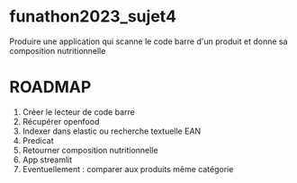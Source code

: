# funathon2023_sujet4

Produire une application qui scanne le code barre d'un produit et donne sa composition nutritionnelle


# ROADMAP

1. Créer le lecteur de code barre
2. Récupérer openfood
3. Indexer dans elastic ou recherche textuelle EAN
4. Predicat
5. Retourner composition nutritionnelle
6. App streamlit
7. Eventuellement : comparer aux produits même catégorie